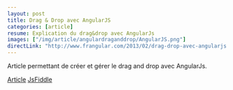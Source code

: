 ```yaml
---
layout: post
title: Drag & Drop avec AngularJS
categories: [article]
resume: Explication du drag&drop avec AngularJs
images: ["/img/article/angulardraganddrop/AngularJS.png"]
directLink: "http://www.frangular.com/2013/02/drag-drop-avec-angularjs.html"
---
```

Article permettant de créer et gérer le drag and drop avec AngularJs.

<div class="container-link">
  <a href="" target="_blank">Article</a>
  <a href="http://jsfiddle.net/manland/DveUk/" target="_blank">JsFiddle</a>
</div>